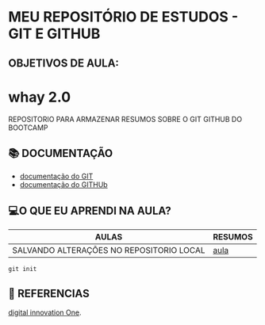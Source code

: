 # MEU REPOSITÓRIO DE ESTUDOS - GIT E GITHUB

## OBJETIVOS DE AULA:
# whay 2.0


REPOSITORIO PARA ARMAZENAR RESUMOS SOBRE O GIT GITHUB DO BOOTCAMP

## 📚 DOCUMENTAÇÃO
- [documentação do GIT]()
- [documentação do GITHUb]()



## 💻O QUE EU APRENDI NA AULA?

| AULAS | RESUMOS |
| ------------- | ------------- |
SALVANDO ALTERAÇÕES NO REPOSITORIO LOCAL | [aula](https://web.dio.me/course/versionamento-de-codigo-com-git-e-github/learning/599dd3dd-d189-474f-a55c-22f37b4472da?back=/track/coding-future-vivo-python-ai-backend-developer&tab=undefined&moduleId=undefined)

```
git init
```


## 🔎 REFERENCIAS 
[digital innovation One]().     
